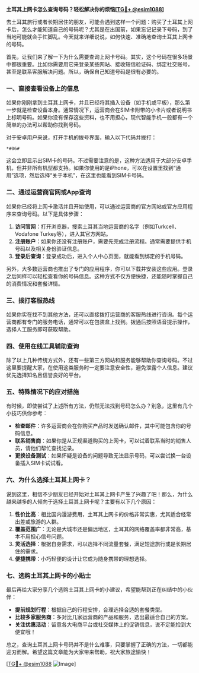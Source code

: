 **土耳其上网卡怎么查询号码？轻松解决你的烦恼[[TG💪+ @esim1088](https://t.me/s/esim1088)]**

去土耳其旅行或者长期居住的朋友，可能会遇到这样一个问题：购买了土耳其上网卡后，怎么才能知道自己的号码呢？尤其是在出国前，如果忘记记录下号码，到了当地可能就会手忙脚乱。今天就来详细说说，如何快速、准确地查询土耳其上网卡的号码。

首先，让我们来了解一下为什么需要查询上网卡号码。其实，这个号码在很多场景中都很重要。比如你需要用它来登录某些网站、接收短信验证码、绑定社交账号，甚至是联系客服解决问题。所以，确保自己知道号码是很有必要的。

### **一、直接查看设备上的信息**
如果你刚刚拿到土耳其上网卡，并且已经将其插入设备（如手机或平板），那么第一步就是检查设备本身。通常情况下，运营商会在SIM卡附带的小卡片或者说明书上标明号码。如果你没有保存这些资料，也不用担心，现代智能手机一般都有一个简单的办法可以帮助你找到号码。

对于安卓用户来说，打开手机的拨号界面，输入以下代码并拨打：
```
*#06#
```
这会立即显示出SIM卡的号码。不过需要注意的是，这种方法适用于大部分安卓手机，但并非所有机型都支持。如果你使用的是iPhone，可以在设置里找到“通用”选项，然后选择“关于本机”，在这里也能看到SIM卡号码。

### **二、通过运营商官网或App查询**
如果你已经将上网卡激活并且开始使用，可以通过运营商的官方网站或官方应用程序来查询号码。以下是具体步骤：

1. **访问官网**：打开浏览器，搜索土耳其当地运营商的名字（例如Turkcell、Vodafone Turkey等），进入其官方网站。
2. **注册账户**：如果你还没有注册账户，需要先完成注册流程。通常需要提供手机号码以及相关身份验证信息。
3. **登录后查询**：登录成功后，进入个人中心页面，就能看到绑定的手机号码。

另外，大多数运营商也推出了专门的应用程序，你可以下载并安装这些应用。登录之后同样可以轻松查看你的号码信息。这种方式不仅方便快捷，还能随时掌握自己的消费情况和套餐详情。

### **三、拨打客服热线**
如果你实在找不到其他方法，还可以直接拨打运营商的客服热线进行咨询。每个运营商都有专门的服务电话，通常可以在包装盒上找到。拨通后按照语音提示操作，选择人工服务即可获取帮助。

### **四、使用在线工具辅助查询**
除了以上几种传统方式外，还有一些第三方网站和服务能够帮助你查询号码。不过这里要提醒大家，在使用这类服务时一定要注意安全性，避免泄露个人信息。建议优先选择知名且信誉良好的平台。

### **五、特殊情况下的应对措施**
有时候，即使尝试了上述所有方法，仍然无法找到号码怎么办？别急，这里有几个小技巧供你参考：

- **检查邮件**：许多运营商会在你购买产品时发送确认邮件，其中可能包含你的号码信息。
- **联系销售商**：如果你是从正规渠道购买的上网卡，可以试着联系当时的销售人员，请他们帮忙查找记录。
- **更换设备测试**：如果怀疑是设备的问题导致无法显示号码，可以尝试换一台设备插入SIM卡试试看。

### **六、为什么选择土耳其上网卡？**
说到这里，相信不少朋友已经开始对土耳其上网卡产生了兴趣了吧！那么，为什么越来越多的人倾向于选择土耳其上网卡呢？主要有以下几个原因：

1. **性价比高**：相比国内漫游费用，土耳其上网卡的价格非常实惠，尤其适合经常出差或旅游的人群。
2. **覆盖范围广**：无论是大城市还是偏远地区，土耳其的网络覆盖率都非常高，基本不用担心信号问题。
3. **灵活选择**：根据自身需求，可以选择不同流量套餐，满足短途旅行或是长期居住的需求。
4. **便捷携带**：小巧轻便的设计让它成为随身携带的理想选择。

### **七、选购土耳其上网卡的小贴士**
最后再给大家分享几个选购土耳其上网卡的小建议，希望能帮到正在纠结中的小伙伴：

- **提前规划行程**：根据自己的行程安排，合理选择合适的套餐类型。
- **比较多家服务商**：多对比几家运营商的产品和服务，选出最适合自己的方案。
- **关注优惠活动**：留意各大电商平台或社交媒体上的促销信息，说不定能捡到大便宜哦！

总之，查询土耳其上网卡号码并不是什么难事，只要掌握了正确的方法，一切都能迎刃而解。希望这篇文章能为大家带来帮助，祝大家旅途愉快！

[[TG💪+ @esim1088](https://t.me/s/esim1088) ![Image](https://i.postimg.cc/4NQfJmqS/Snipaste-2025-05-13-00-14-12.png)]